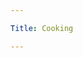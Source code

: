 ```yaml
---

Title: Cooking

---
```


<VocabWord translation_en="Standard dishes" />
<VocabWord translation_en="Italian dishes" />
<VocabWord translation_en="Ingredients" />
